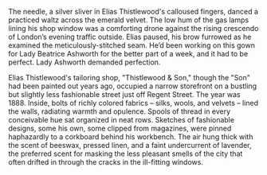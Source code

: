 The needle, a silver sliver in Elias Thistlewood's calloused fingers, danced a practiced waltz across the emerald velvet. The low hum of the gas lamps lining his shop window was a comforting drone against the rising crescendo of London’s evening traffic outside. Elias paused, his brow furrowed as he examined the meticulously-stitched seam. He’d been working on this gown for Lady Beatrice Ashworth for the better part of a week, and it had to be perfect. Lady Ashworth demanded perfection.

Elias Thistlewood's tailoring shop, "Thistlewood & Son," though the "Son" had been painted out years ago, occupied a narrow storefront on a bustling but slightly less fashionable street just off Regent Street. The year was 1888. Inside, bolts of richly colored fabrics – silks, wools, and velvets – lined the walls, radiating warmth and opulence. Spools of thread in every conceivable hue sat organized in neat rows. Sketches of fashionable designs, some his own, some clipped from magazines, were pinned haphazardly to a corkboard behind his workbench. The air hung thick with the scent of beeswax, pressed linen, and a faint undercurrent of lavender, the preferred scent for masking the less pleasant smells of the city that often drifted in through the cracks in the ill-fitting windows.
